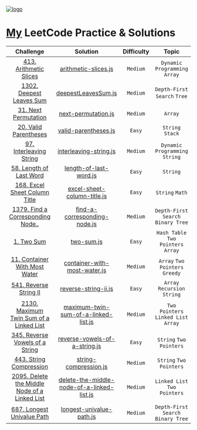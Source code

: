 <p align="left">
  <a href="https://leetcode.com/Pamir/">
    <img alt="logo" src="https://assets.leetcode.com/static_assets/public/webpack_bundles/images/logo-dark.e99485d9b.svg">
  </a>  
</p>

# [My](https://leetcode.com/Pamir/) LeetCode Practice & Solutions

| Challenge | Solution | Difficulty | Topic |
|:---:|:------:|:------:|:------:|
| [413. Arithmetic Slices](https://leetcode.com/problems/arithmetic-slices/) | [arithmetic-slices.js](https://github.com/PamirKalo/leetcode-solutions/blob/main/Dynamic-programming/arithmetic-slices.js) | `Medium` | `Dynamic Programming`  `Array`|
| [1302. Deepest Leaves Sum](https://leetcode.com/problems/deepest-leaves-sum/) | [deepestLeavesSum.js](https://github.com/PamirKalo/Pesho-clone/blob/main/LeetCode/Depth-First%20Search/deepestLeavesSum.js) | `Medium` | `Depth-First Search`  `Tree`|
| [31. Next Permutation](https://leetcode.com/problems/next-permutation/) | [next-permutation.js](https://github.com/PamirKalo/leetcode-solutions/blob/main/Arrays/next-permutation.js) | `Medium` | `Array`|
| [20. Valid Parentheses](https://leetcode.com/problems/valid-parentheses/) | [valid-parentheses.js](https://github.com/PamirKalo/leetcode-solutions/blob/main/String/valid-parentheses.js) | `Easy` | `String` `Stack`|
| [97. Interleaving String](https://leetcode.com/problems/interleaving-string/) | [interleaving-string.js](https://github.com/PamirKalo/leetcode-solutions/blob/main/Dynamic-programming/interleaving-string.js) | `Medium` | `Dynamic Programming` `String` |
| [58. Length of Last Word](https://leetcode.com/problems/length-of-last-word/) | [length-of-last-word.js](https://github.com/PamirKalo/leetcode-solutions/blob/main/String/length-of-last-word.js) | `Easy` | `String` |
| [168. Excel Sheet Column Title](https://leetcode.com/problems/excel-sheet-column-title/) | [excel-sheet-column-title.js](https://github.com/PamirKalo/leetcode-solutions/blob/main/String/excel-sheet-column-title.js) | `Easy` | `String` `Math` |
| [1379. Find a Corresponding Node..](https://leetcode.com/problems/find-a-corresponding-node-of-a-binary-tree-in-a-clone-of-that-tree/) | [find-a-corresponding-node.js](https://github.com/PamirKalo/leetcode-solutions/blob/main/Depth-First%20Search/find-a-corresponding-node.js) | `Medium` | `Depth-First Search`  `Binary Tree` |
| [1. Two Sum](https://leetcode.com/problems/two-sum/) | [two-sum.js](https://github.com/PamirKalo/leetcode-solutions/blob/main/Arrays/two-sum.js) | `Easy` | `Hash Table`  `Two Pointers` `Array` |
| [11. Container With Most Water](https://leetcode.com/problems/container-with-most-water/) | [container-with-most-water.js](https://github.com/PamirKalo/leetcode-solutions/blob/main/Arrays/container-with-most-water.js) | `Medium` | `Array`  `Two Pointers` `Greedy` |
| [541. Reverse String II](https://leetcode.com/problems/reverse-string-ii/) | [reverse-string-ii.js](https://github.com/PamirKalo/leetcode-solutions/blob/main/String/reverse-string-ii.js) | `Easy` | `Array`  `Recursion` `String` |
| [2130. Maximum Twin Sum of a Linked List](https://leetcode.com/problems/maximum-twin-sum-of-a-linked-list/) | [maximum-twin-sum-of-a-linked-list.js](https://github.com/PamirKalo/leetcode-solutions/blob/main/Linked%20List/maximum-twin-sum-of-a-linked-list.js) | `Medium` | `Two Pointers`  `Linked List` `Array` |
| [345. Reverse Vowels of a String](https://leetcode.com/problems/reverse-vowels-of-a-string/) | [reverse-vowels-of-a-string.js](https://github.com/PamirKalo/leetcode-solutions/blob/main/String/reverse-vowels-of-a-string.js) | `Easy` | `String` `Two Pointers` |
| [443. String Compression](https://leetcode.com/problems/string-compression/) | [string-compression.js](https://github.com/PamirKalo/leetcode-solutions/blob/main/String/string-compression.js) | `Medium` | `String` `Two Pointers` |
| [2095. Delete the Middle Node of a Linked List](https://leetcode.com/problems/delete-the-middle-node-of-a-linked-list/) | [delete-the-middle-node-of-a-linked-list.js](https://github.com/PamirKalo/leetcode-solutions/blob/main/Linked%20List/delete-the-middle-node-of-a-linked-list.js) | `Medium` | `Linked List` `Two Pointers` |
| [687. Longest Univalue Path](https://leetcode.com/problems/longest-univalue-path/) | [longest-univalue-path.js](https://github.com/PamirKalo/leetcode-solutions/blob/main/Depth-First%20Search/longest-univalue-path.js) | `Medium` | `Depth-First Search` `Binary Tree` |
